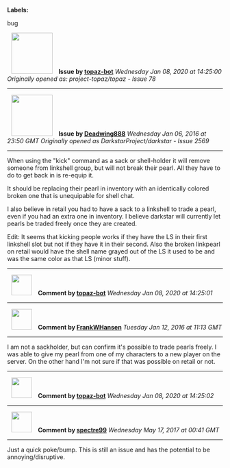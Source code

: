 **Labels:**

bug



<a href="https://github.com/topaz-bot"><img src="https://avatars3.githubusercontent.com/u/59651103?v=4" width="96" height="96" hspace="10"></img></a> **Issue by [topaz-bot](https://github.com/topaz-bot)**
_Wednesday Jan 08, 2020 at 14:25:00_
_Originally opened as: project-topaz/topaz - Issue 78_

----

<a href="https://github.com/Deadwing888"><img src="https://avatars0.githubusercontent.com/u/12477635?v=4"  width="96" height="96" hspace="10"></img></a> **Issue by [Deadwing888](https://github.com/Deadwing888)**
_Wednesday Jan 06, 2016 at 23:50 GMT_
_Originally opened as DarkstarProject/darkstar - Issue 2569_

----

When using the "kick" command as a sack or shell-holder it will remove someone from linkshell group, but will not break their pearl. All they have to do to get back in is re-equip it.

It should be replacing their pearl in inventory with an identically colored broken one that is unequipable for shell chat.

I also believe in retail you had to have a sack to a linkshell to trade a pearl, even if you had an extra one in inventory. I believe darkstar will currently let pearls be traded freely once they are created.

Edit: It seems that kicking people works if they have the LS in their first linkshell slot but not if they have it in their second. Also the broken linkpearl on retail would have the shell name grayed out of the LS it used to be and was the same color as that LS (minor stuff).




----
<a href="https://github.com/topaz-bot"><img src="https://avatars3.githubusercontent.com/u/59651103?v=4" width="48" height="48" hspace="10"></img></a> **Comment by [topaz-bot](https://github.com/topaz-bot)**
_Wednesday Jan 08, 2020 at 14:25:01_

----

<a href="https://github.com/FrankWHansen"><img src="https://avatars1.githubusercontent.com/u/10707774?v=4"  width="48" height="48" hspace="10"></img></a> **Comment by [FrankWHansen](https://github.com/FrankWHansen)**
_Tuesday Jan 12, 2016 at 11:13 GMT_

----

I am not a sackholder, but can confirm it's possible to trade pearls freely. I was able to give my pearl from one of my characters to a new player on the server. On the other hand I'm not sure if that was possible on retail or not.




----
<a href="https://github.com/topaz-bot"><img src="https://avatars3.githubusercontent.com/u/59651103?v=4" width="48" height="48" hspace="10"></img></a> **Comment by [topaz-bot](https://github.com/topaz-bot)**
_Wednesday Jan 08, 2020 at 14:25:02_

----

<a href="https://github.com/spectre99"><img src="https://avatars0.githubusercontent.com/u/17051083?v=4"  width="48" height="48" hspace="10"></img></a> **Comment by [spectre99](https://github.com/spectre99)**
_Wednesday May 17, 2017 at 00:41 GMT_

----

Just a quick poke/bump.  This is still an issue and has the potential to be annoying/disruptive. 

